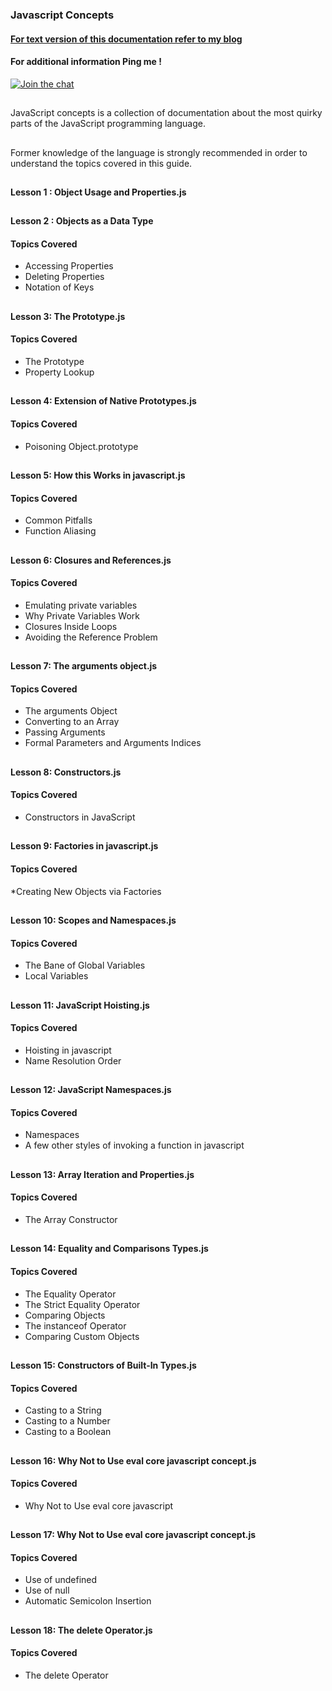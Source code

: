 ###  Javascript Concepts

#### [For text version of this documentation refer to my blog ](https://divyanshu0001.wordpress.com/2017/01/05/the-most-quirky-parts-of-the-javascript/)

#### For additional information Ping me !

[![Join the chat](https://img.shields.io/badge/gitter-join%20chat%20%E2%86%92-brightgreen.svg)](https://gitter.im/divyanshu001)
 
##
JavaScript concepts is a  collection of documentation about the most quirky parts of the JavaScript programming language.

##

Former knowledge of the language is strongly recommended in order to understand the topics covered in this guide. 

##

#### Lesson 1 : Object Usage and Properties.js

##

#### Lesson 2 : Objects as a Data Type

#### Topics Covered

* Accessing Properties
* Deleting Properties
* Notation of Keys

##

#### Lesson 3: The Prototype.js

#### Topics Covered

* The Prototype
* Property Lookup

##

#### Lesson 4: Extension of Native Prototypes.js

#### Topics Covered

* Poisoning Object.prototype

##

#### Lesson 5: How this Works in javascript.js

#### Topics Covered

* Common Pitfalls
* Function Aliasing

##

#### Lesson 6: Closures and References.js

#### Topics Covered

* Emulating private variables
* Why Private Variables Work
* Closures Inside Loops
* Avoiding the Reference Problem

##

#### Lesson 7: The arguments object.js

#### Topics Covered

* The arguments Object
* Converting to an Array
* Passing Arguments
* Formal Parameters and Arguments Indices

##

#### Lesson 8: Constructors.js

#### Topics Covered 

* Constructors in JavaScript

##

#### Lesson 9: Factories in javascript.js

#### Topics Covered

*Creating New Objects via Factories 

##

#### Lesson 10: Scopes and Namespaces.js

#### Topics Covered

* The Bane of Global Variables
* Local Variables

##

#### Lesson 11: JavaScript Hoisting.js

#### Topics Covered

* Hoisting in javascript
* Name Resolution Order

##

#### Lesson 12: JavaScript Namespaces.js

#### Topics Covered

* Namespaces
* A few other styles of invoking a function in javascript

##

#### Lesson 13: Array Iteration and Properties.js

#### Topics Covered

* The Array Constructor

##

#### Lesson 14: Equality and Comparisons Types.js

#### Topics Covered

* The Equality Operator
* The Strict Equality Operator
* Comparing Objects
* The instanceof Operator
* Comparing Custom Objects

##

#### Lesson 15: Constructors of Built-In Types.js

#### Topics Covered

* Casting to a String
* Casting to a Number
* Casting to a Boolean

##

#### Lesson 16: Why Not to Use eval core javascript concept.js

#### Topics Covered

* Why Not to Use eval core javascript

##


#### Lesson 17: Why Not to Use eval core javascript concept.js

#### Topics Covered

* Use of undefined
* Use of null
* Automatic Semicolon Insertion

##

#### Lesson 18: The delete Operator.js

#### Topics Covered

* The delete Operator

























